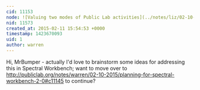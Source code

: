 ```yaml
---
cid: 11153
node: ![Valuing two modes of Public Lab activities](../notes/liz/02-10-2015/valuing-two-modes-of-public-lab-activities)
nid: 11573
created_at: 2015-02-11 15:54:53 +0000
timestamp: 1423670093
uid: 1
author: warren
---
```


Hi, MrBumper - actually I'd love to brainstorm some ideas for addressing this in Spectral Workbench; want to move over to http://publiclab.org/notes/warren/02-10-2015/planning-for-spectral-workbench-2-0#c11145 to continue?